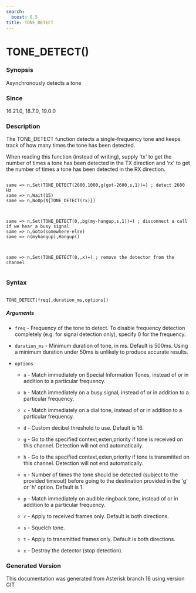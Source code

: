 ```yaml
---
search:
  boost: 0.5
title: TONE_DETECT
---
```


# TONE_DETECT()

### Synopsis

Asynchronously detects a tone

### Since

16.21.0, 18.7.0, 19.0.0

### Description

The TONE\_DETECT function detects a single-frequency tone and keeps track of how many times the tone has been detected.<br>

When reading this function (instead of writing), supply 'tx' to get the number of times a tone has been detected in the TX direction and 'rx' to get the number of times a tone has been detected in the RX direction.<br>

``` title="Example: intercept2600"

same => n,Set(TONE_DETECT(2600,1000,g(got-2600,s,1))=) ; detect 2600 Hz
same => n,Wait(15)
same => n,NoOp(${TONE_DETECT(rx)})


```
``` title="Example: dropondialtone"

same => n,Set(TONE_DETECT(0,,bg(my-hangup,s,1))=) ; disconnect a call if we hear a busy signal
same => n,Goto(somewhere-else)
same => n(myhangup),Hangup()


```
``` title="Example: removedetector"

same => n,Set(TONE_DETECT(0,,x)=) ; remove the detector from the channel


```

### Syntax


```

TONE_DETECT(freq[,duration_ms,options])
```
##### Arguments


* `freq` - Frequency of the tone to detect. To disable frequency detection completely (e.g. for signal detection only), specify 0 for the frequency.<br>

* `duration_ms` - Minimum duration of tone, in ms. Default is 500ms. Using a minimum duration under 50ms is unlikely to produce accurate results.<br>

* `options`

    * `a` - Match immediately on Special Information Tones, instead of or in addition to a particular frequency.<br>


    * `b` - Match immediately on a busy signal, instead of or in addition to a particular frequency.<br>


    * `c` - Match immediately on a dial tone, instead of or in addition to a particular frequency.<br>


    * `d` - Custom decibel threshold to use. Default is 16.<br>


    * `g` - Go to the specified context,exten,priority if tone is received on this channel. Detection will not end automatically.<br>


    * `h` - Go to the specified context,exten,priority if tone is transmitted on this channel. Detection will not end automatically.<br>


    * `n` - Number of times the tone should be detected (subject to the provided timeout) before going to the destination provided in the 'g' or 'h' option. Default is 1.<br>


    * `p` - Match immediately on audible ringback tone, instead of or in addition to a particular frequency.<br>


    * `r` - Apply to received frames only. Default is both directions.<br>


    * `s` - Squelch tone.<br>


    * `t` - Apply to transmitted frames only. Default is both directions.<br>


    * `x` - Destroy the detector (stop detection).<br>



### Generated Version

This documentation was generated from Asterisk branch 16 using version GIT 